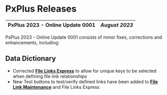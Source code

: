 # PxPlus Releases

**PxPlus 2023 - Online Update 0001** |  **_August 2023_**  
---|---  
  
PxPlus 2023 - Online Update 0001 consists of minor fixes, corrections and enhancements, including:

## Data Dictionary

  * Corrected **[File Links Express](../Data%20Dictionary/File%20Link%20Maintenance.htm#express)** to allow for unique keys to be selected when defining file link relationships
  * New Test buttons to test/verify defined links have been added to **[File Link Maintenance](../Data%20Dictionary/File%20Link%20Maintenance.md)** and File Links Express


